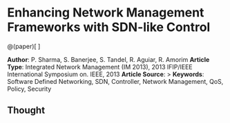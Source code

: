 
# Enhancing Network Management Frameworks with SDN-like Control

@(paper)[ ]

**Author**: P. Sharma, S. Banerjee, S. Tandel, R. Aguiar, R. Amorim 
**Article Type**: Integrated Network Management (IM 2013), 2013 IFIP/IEEE International Symposium on. IEEE, 2013
**Article Source**: >
**Keywords**: Software Defined Networking, SDN, Controller, Network Management, QoS, Policy, Security


## Thought

